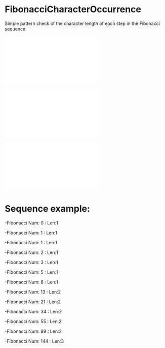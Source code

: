 # FibonacciCharacterOccurrence
 Simple pattern check of the character length of each step in the Fibonacci sequence


![Example: 100](plt_examples/Fibonacci_Sequence_100.pdf)


![Example: 1000](plt_examples/Fibonacci_Sequence_1000.pdf)


![Example: 2222](plt_examples/Fibonacci_Sequence_2222.pdf)


# Sequence example:

-Fibonacci Num: 0
: Len:1

-Fibonacci Num: 1
: Len:1

-Fibonacci Num: 1
: Len:1

-Fibonacci Num: 2
: Len:1

-Fibonacci Num: 3
: Len:1

-Fibonacci Num: 5
: Len:1

-Fibonacci Num: 8
: Len:1

-Fibonacci Num: 13
: Len:2

-Fibonacci Num: 21
: Len:2

-Fibonacci Num: 34
: Len:2

-Fibonacci Num: 55
: Len:2

-Fibonacci Num: 89
: Len:2

-Fibonacci Num: 144
: Len:3